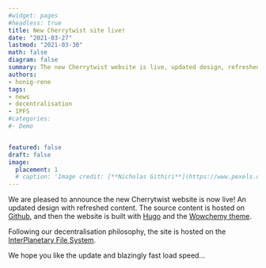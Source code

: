 ```yaml
---
#widget: pages
#headless: true
title: New Cherrytwist site live!
date: "2021-03-27"
lastmod: "2021-03-30"
math: false
diagram: false
summary: The new Cherrytwist website is live, updated design, refreshed content, blazingly fast
authors:
- honig-rene
tags:
- news
- decentralisation
- IPFS
#categories:
#- Demo


featured: false
draft: false
image:
  placement: 1
  # caption: 'Image credit: [**Nicholas Githiri**](https://www.pexels.com/@githirinick)'
---
```


We are pleased to announce the new Cherrytwist website is now live!
An updated design with refreshed content. The source content is hosted on [Github](https://github.com/cherrytwist/website), and then the website is built with [Hugo](https://gohugo.io) and the [Wowchemy theme](https://wowchemy.com). 

Following our decentralisation philosophy, the site is hosted on the [InterPlanetary File System](https://ipfs.tech/).

We hope you like the update and blazingly fast load speed...


